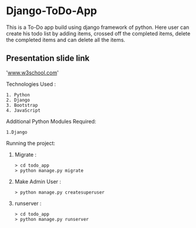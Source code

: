 # Django-ToDo-App
This is a To-Do app build using django framework of python. Here user can create his todo list by adding items, crossed off the completed items, delete the completed items and can delete all the items.

## Presentation slide link
'www.w3school.com'

Technologies Used : 

    1. Python
    2. Django
    3. Bootstrap
    4. JavaScript
    
Additional Python Modules Required:

    1.Django
    
Running the project:

1. Migrate :

       > cd todo_app
       > python manage.py migrate
    
2. Make Admin User :

       > python manage.py createsuperuser
    
3. runserver :

       > cd todo_app 
       > python manage.py runserver  
